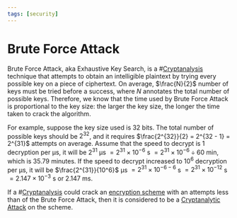 ```yaml
---
tags: [security]
---
```


# Brute Force Attack

Brute Force Attack, aka Exhaustive Key Search, is a
#[Cryptanalysis](202209281128.md) technique that attempts to obtain an
intelligible plaintext by trying every possible key on a piece of ciphertext. On
average, $\frac{N}{2}$ number of keys must be tried before a success, where $N$
annotates the total number of possible keys. Therefore, we know that the time
used by Brute Force Attack is proportional to the key size: the larger the key
size, the longer the time taken to crack the algorithm.

For example, suppose the key size used is 32 bits. The total number of possible
keys should be $2^{32}$, and it requires $\frac{2^{32}}{2} = 2^{32 - 1} =
2^{31}$ attempts on average. Assume that the speed to decrypt is 1 decryption
per µs, it will be $2^{31}$ µs $= 2^{31} \times 10^{-6}$ s $= 2^{31} \times
10^{-6} \div 60$ min, which is $35.79$ minutes. If the speed to decrypt
increased to $10^6$ decryption per µs, it will be $\frac{2^{31}}{10^6}$ µs $=
2^{31} \times 10^{-6 - 6}$ s $= 2^{31} \times 10^{-12}$ s $= 2.147 \times
10^{-3}$ s or $2.147$ ms.

If a #[Cryptanalysis](202209281128.md) could crack an
[encryption scheme](202209281121.md) with an attempts less than of the Brute
Force Attack, then it is considered to be a [Cryptanalytic Attack](202209281257.md)
on the scheme.
